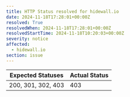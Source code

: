 ```yaml
---
title: HTTP Status resolved for hidewall.io
date: 2024-11-18T17:28:01+00:00Z
resolved: True
resolvedWhen: 2024-11-18T17:28:01+00:00Z
resolvedStartTime: 2024-11-18T10:20:03+00:00Z
severity: notice
affected:
  - hidewall.io
section: issue
---
```


| Expected Statuses | Actual Status  |
|-------------------|----------------|
| 200, 301, 302, 403 | 403 |
